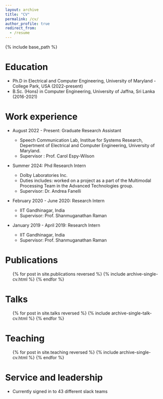 ```yaml
---
layout: archive
title: "CV"
permalink: /cv/
author_profile: true
redirect_from:
  - /resume
---
```


{% include base_path %}

Education
======
* Ph.D in Electrical and Computer Engineering, University of Maryland - College Park, USA (2022-present)
* B.Sc. (Hons) in Computer Engineering, University of Jaffna, Sri Lanka (2016-2021)

Work experience
======
* August 2022 - Present: Graduate Research Assistant
  * Speech Communication Lab, Institue for Systems Research, Depertment of Electrical and Computer Engineering, University of Maryland.
  * Supervisor : Prof. Carol Espy-Wilson

* Summer 2024: Phd Research Intern
  * Dolby Laboratories Inc.
  * Duties includes: worked on a project as a part of the Multimodal Processing Team in the Advanced Technologies group.
  * Supervisor: Dr. Andrea Fanelli

* February 2020 - June 2020: Research Intern
  * IIT Gandhinagar, India
  * Supervisor: Prof. Shanmuganathan Raman

* January 2019 - April 2019: Research Intern
  * IIT Gandhinagar, India
  * Supervisor: Prof. Shanmuganathan Raman
  
Publications
======
  <ul>{% for post in site.publications reversed %}
    {% include archive-single-cv.html %}
  {% endfor %}</ul>
  
Talks
======
  <ul>{% for post in site.talks reversed %}
    {% include archive-single-talk-cv.html  %}
  {% endfor %}</ul>
  
Teaching
======
  <ul>{% for post in site.teaching reversed %}
    {% include archive-single-cv.html %}
  {% endfor %}</ul>
  
Service and leadership
======
* Currently signed in to 43 different slack teams

